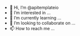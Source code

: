 - 👋 Hi, I’m @apitemplateio
- 👀 I’m interested in ...
- 🌱 I’m currently learning ...
- 💞️ I’m looking to collaborate on ...
- 📫 How to reach me ...

<!---
apitemplateio/apitemplateio is a ✨ special ✨ repository because its `README.md` (this file) appears on your GitHub profile.
You can click the Preview link to take a look at your changes.
--->
